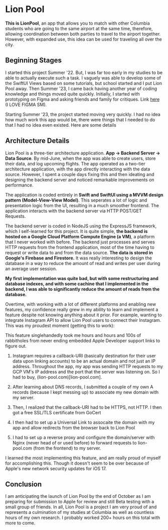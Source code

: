 # Lion Pool

**This is LionPool**, an app that allows you to match with other Columbia students who are going to the same airport at the same time, therefore, allowing coordination between both parties to travel to the airport together. However, with expanded use, this idea can be used for traveling all over the city. 

## Beginning Stages

I started this project Summer '22. But, I was far too early in my studies to be able to actually execute such a task. I vaguely was able to develop some of the SwiftUI Views based on some tutorials, but school started and I put Lion Pool away. Then Summer '23, I came back having another year of coding knowledge and things moved quite quickly. Initially, I started with prototyping on Figma and asking friends and family for critiques. Link [here](https://www.figma.com/file/GYfocAxIqSB0fCn95KV0N3/Lion-Pool?type=design&node-id=9%3A3&mode=design&t=qbPSQjdSvD2N0c2R-1) (I LOVE FIGMA SM). 

Starting Summer '23, the project started moving very quickly. I had no idea how much work this app would be, there were things that I needed to do that I had no idea even existed. Here are some details

## Architecture Details

Lion Pool is a three-tier architecture application. **App -> Backend Server -> Data Source**. By mid-June, when the app was able to create users, store their data, and log upcoming flights. The app operated as a two-tier architecture application, with the app directly interacting with the data source. However, I spent a couple days fixing this and then ideating and designing the backend server and noticed remarkable improvements on performance. 

The application is coded entirely in **Swift and SwiftUI using a MVVM design pattern (Model-View-View Model)**. This seperates a lot of logic and presentation logic from the UI, resulting in a much smoother frontend. The application interacts with the backend server via HTTP POST/GET Requests.

The backend server is coded in NodeJS using the ExpressJS framework, which I self-learned for this project. It is quite simple, **the backend is hosted on a Google Cloud Platform Compute Engine (a VM)**, a platform that I never worked with before. The backend just processes and serves HTTP requests from the frontend application, most of the time having to request or write data to and from the data source. **The data is stored in Google's Firebase and Firestore.** It was really interesting to design the database in a way to reduce the amount of read and writes per user during an average user session. 

**My first implementation was quite bad, but with some restructuring and database indexes, and with some cachine that I implemented in the backend, I was able to significantly reduce the amount of reads from the database.**

Overtime, with working with a lot of different platforms and enabling new features, my confidence really grew in my ability to learn and implement a feature despite not knowing anything about it prior. For example, wanting to integrate Instagram API to allow Lion Pool users to connect their Instagram. This was my proudest moment (getting this to work):


This feature singlehandedly took me hours and hours and 100s of rabbitholes from never ending embedded Apple Developer support links to figure out. 

1. Instagram requires a callback-URI (basically destination for their user data upon linking accounts) to be an actual domain and not just an IP address. Throughout the app, my app was sending HTTP requests to my GCP VM's IP address and the port that the server was listening on. So I had to buy, (lion-pool.com)[lion-pool.com]. 

2. After learning about DNS records, I submitted a couple of my own A records (because I kept messing up) to associate my new domain with my server. 

3. Then, I realized that the callback-URI had to be HTTPS, not HTTP. I then got a free SSL/TLS certificate from GoCert

4. I then had to set up a Universal Link to assocaite the domain with my app and allow redirects from the browser back to Lion Pool

5. I had to set up a reverse proxy and configure the domain/server with Nginx (never head of or used before) to forward requests to lion-pool.com (from the frontend) to my server. 

I learned the most implementing this feature, and am really proud of myself for accomplishing this. Though it doesn't seem to be over because of Apple's new network security updates for iOS 17. 


## Conclusion

I am anticipating the launch of Lion Pool by the end of October as I am preparing for submission to Apple for review and still Beta testing with a small group of friends. In all, Lion Pool is a project I am very proud of and represents a culmination of my studies at Columbia as well as countless hours of my own research. I probably worked 200+ hours on this total with more to come. 


















